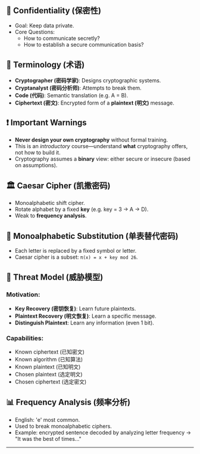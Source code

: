 ## 🔐 Confidentiality (保密性)
- Goal: Keep data private.
- Core Questions:
  - How to communicate secretly?
  - How to establish a secure communication basis?

## 🧠 Terminology (术语)
- **Cryptographer (密码学家)**: Designs cryptographic systems.
- **Cryptanalyst (密码分析师)**: Attempts to break them.
- **Code (代码)**: Semantic translation (e.g. A = B).
- **Ciphertext (密文)**: Encrypted form of a **plaintext (明文)** message.

## ❗ Important Warnings
- **Never design your own cryptography** without formal training.
- This is an *introductory* course—understand **what** cryptography offers, not how to build it.
- Cryptography assumes a **binary** view: either secure or insecure (based on assumptions).

## 🏛 Caesar Cipher (凯撒密码)
- Monoalphabetic shift cipher.
- Rotate alphabet by a fixed **key** (e.g. key = 3 → A → D).
- Weak to **frequency analysis**.

## 🔄 Monoalphabetic Substitution (单表替代密码)
- Each letter is replaced by a fixed symbol or letter.
- Caesar cipher is a subset: `π(x) = x + key mod 26`.

## 🎯 Threat Model (威胁模型)
### Motivation:
- **Key Recovery (密钥恢复)**: Learn future plaintexts.
- **Plaintext Recovery (明文恢复)**: Learn a specific message.
- **Distinguish Plaintext**: Learn any information (even 1 bit).

### Capabilities:
- Known ciphertext (已知密文)
- Known algorithm (已知算法)
- Known plaintext (已知明文)
- Chosen plaintext (选定明文)
- Chosen ciphertext (选定密文)

## 📊 Frequency Analysis (频率分析)
- English: 'e' most common.
- Used to break monoalphabetic ciphers.
- Example: encrypted sentence decoded by analyzing letter frequency → "It was the best of times..."

---

